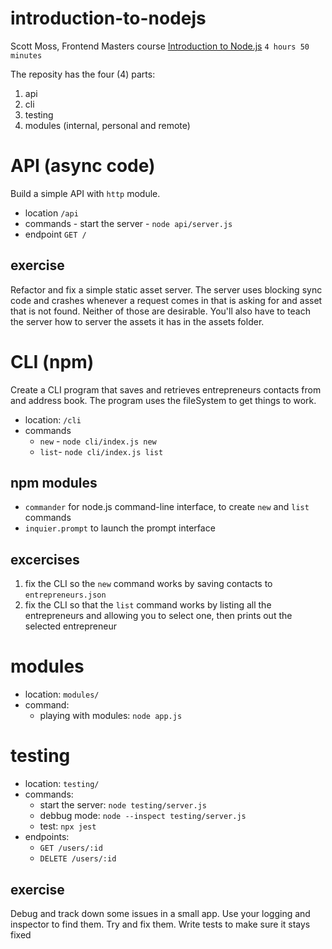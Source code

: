 <!-- @format -->

# introduction-to-nodejs

Scott Moss, Frontend Masters course [Introduction to Node.js](https://frontendmasters.com/courses/node-js/) `4 hours 50 minutes`

The reposity has the four (4) parts:

1. api
2. cli
3. testing
4. modules (internal, personal and remote)

# API (async code)

Build a simple API with `http` module.

- location `/api`
- commands - start the server - `node api/server.js`
- endpoint `GET /`

## exercise

Refactor and fix a simple static asset server. The server uses blocking sync code and crashes whenever a request comes in that is asking for and asset that is not found. Neither of those are desirable. You'll also have to teach the server how to server the assets it has in the assets folder.

# CLI (npm)

Create a CLI program that saves and retrieves entrepreneurs contacts from and address book. The program uses the fileSystem to get things to work.

- location: `/cli`
- commands
  - `new` - `node cli/index.js new`
  - `list`- `node cli/index.js list`

## npm modules

- `commander` for node.js command-line interface, to create `new` and `list` commands
- `inquier.prompt` to launch the prompt interface

## excercises

1. fix the CLI so the `new` command works by saving contacts to `entrepreneurs.json`
2. fix the CLI so that the `list` command works by listing all the entrepreneurs and allowing you to select one, then prints out the selected entrepreneur

# modules

- location: `modules/`
- command:
  - playing with modules: `node app.js`

# testing

- location: `testing/`
- commands:
  - start the server: `node testing/server.js`
  - debbug mode: `node --inspect testing/server.js`
  - test: `npx jest`
- endpoints:
  - `GET /users/:id`
  - `DELETE /users/:id`

## exercise

Debug and track down some issues in a small app. Use your logging and inspector to find them. Try and fix them. Write tests to make sure it stays fixed
